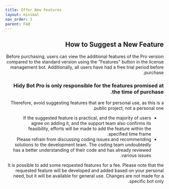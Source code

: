 ```yaml
---
title: Offer New Features
layout: minimal
nav_order: 1
parent: FAQ
---
```


<head>
    <meta charset="utf-8">
    <link rel="stylesheet" href="https://b3h1z.github.io/HidyBot-Docs/assets/css/style.css">
</head>
<div dir="rtl">
<h2>How to Suggest a New Feature</h2>
<p>Before purchasing, users can view the additional features of the Pro version compared to the standard version using the "Features" button in the license management bot. Additionally, all users have had a free trial period before purchase.</p>
<h3>Hidy Bot Pro is only responsible for the features promised at the time of purchase.</h3>
<p>Therefore, avoid suggesting features that are for personal use, as this is a public project, not a personal one.</p>
<ul>
    <li>If the suggested feature is practical, and the majority of users agree on adding it, and the support team also confirms its feasibility, efforts will be made to add the feature within the specified time frame.</li>
    <li>Please refrain from discussing coding issues and recommending solutions to the development team. The coding team undoubtedly has a better understanding of their code and has already reviewed various issues.</li>
</ul>
<p>It is possible to add some requested features for a fee. Please note that the requested feature will be developed and added based on your personal need, but it will be available for general use. Changes are not made for a specific bot only.</p>
</div>